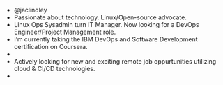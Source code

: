 - @jaclindley
- Passionate about technology. Linux/Open-source advocate.
- Linux Ops Sysadmin turn IT Manager. Now looking for a DevOps Engineer/Project Management role.
- I’m currently taking the IBM DevOps and Software Development certification on Coursera.
- 
- Actively looking for new and exciting remote job oppurtunities utilizing cloud & CI/CD technologies.
-

<!---
jaclindley/jaclindley is a ✨ special ✨ repository because its `README.md` (this file) appears on your GitHub profile.
You can click the Preview link to take a look at your changes.
--->
